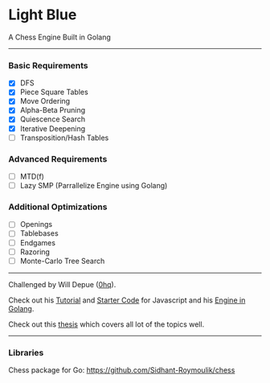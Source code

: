 # Light Blue
A Chess Engine Built in Golang

---

### Basic Requirements

 - [x] DFS
 - [x] Piece Square Tables
 - [x] Move Ordering
 - [x] Alpha-Beta Pruning
 - [x] Quiescence Search
 - [x] Iterative Deepening
 - [ ] Transposition/Hash Tables

### Advanced Requirements

 - [ ] MTD(f)
 - [ ] Lazy SMP (Parrallelize Engine using Golang)

### Additional Optimizations

 - [ ] Openings
 - [ ] Tablebases
 - [ ] Endgames
 - [ ] Razoring
 - [ ] Monte-Carlo Tree Search

---

Challenged by Will Depue ([0hq](https://github.com/0hq)).

Check out his [Tutorial](https://www.chessengines.org/) and [Starter Code](https://github.com/0hq/starter_chess_engine) for Javascript and his [Engine in Golang](https://github.com/0hq/antikythera/tree/main).

Check out this [thesis](https://www.duo.uio.no/bitstream/handle/10852/53769/1/master.pdf) which covers all lot of the topics well.

---

### Libraries 

Chess package for Go: https://github.com/Sidhant-Roymoulik/chess
